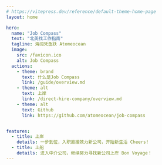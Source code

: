 ```yaml
---
# https://vitepress.dev/reference/default-theme-home-page
layout: home

hero:
  name: "Job Compass"
  text: "北美找工作指南"
  tagline: 海阔凭鱼跃 Atomeocean
  image:
    src: /favicon.ico
    alt: Job Compass
  actions:
    - theme: brand
      text: 什么是Job Compass
      link: /guide/overview.md
    - theme: alt
      text: 上岸
      link: /direct-hire-company/overview.md
    - theme: alt
      text: Github
      link: https://github.com/atomeocean/job-compass


features:
  - title: 上岸
    details: 一步到位，入职直接效力新公司，开始新生活 Cheers!
  - title: 上船
    details: 进入中介公司，继续努力寻找新公司上岸 Bon Voyage！
---
```


